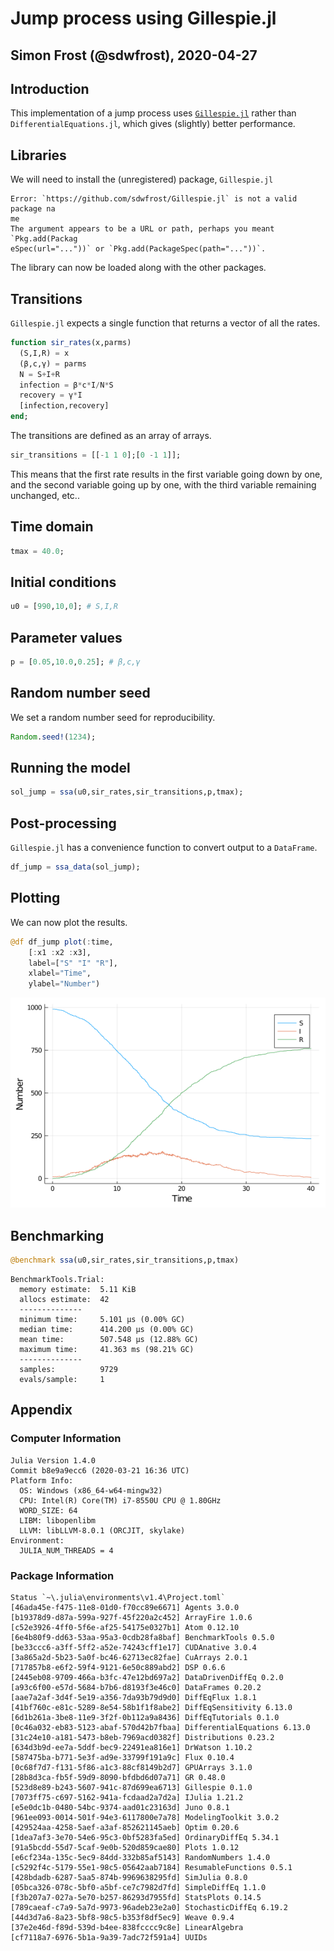 # Jump process using Gillespie.jl
Simon Frost (@sdwfrost), 2020-04-27
---

## Introduction

This implementation of a jump process uses [`Gillespie.jl`](https://github.com/sdwfrost/Gillespie.jl) rather than `DifferentialEquations.jl`, which gives (slightly) better performance.

## Libraries

We will need to install the (unregistered) package, `Gillespie.jl`

````
Error: `https://github.com/sdwfrost/Gillespie.jl` is not a valid package na
me
The argument appears to be a URL or path, perhaps you meant `Pkg.add(Packag
eSpec(url="..."))` or `Pkg.add(PackageSpec(path="..."))`.
````





The library can now be loaded along with the other packages.




## Transitions

`Gillespie.jl` expects a single function that returns a vector of all the rates.

````julia
function sir_rates(x,parms)
  (S,I,R) = x
  (β,c,γ) = parms
  N = S+I+R
  infection = β*c*I/N*S
  recovery = γ*I
  [infection,recovery]
end;
````





The transitions are defined as an array of arrays.

````julia
sir_transitions = [[-1 1 0];[0 -1 1]];
````





This means that the first rate results in the first variable going down by one, and the second variable going up by one, with the third variable remaining unchanged, etc..


## Time domain

````julia
tmax = 40.0;
````





## Initial conditions

````julia
u0 = [990,10,0]; # S,I,R
````





## Parameter values

````julia
p = [0.05,10.0,0.25]; # β,c,γ
````






## Random number seed

We set a random number seed for reproducibility.

````julia
Random.seed!(1234);
````





## Running the model

````julia
sol_jump = ssa(u0,sir_rates,sir_transitions,p,tmax);
````





## Post-processing

`Gillespie.jl` has a convenience function to convert output to a `DataFrame`.

````julia
df_jump = ssa_data(sol_jump);
````





## Plotting

We can now plot the results.

````julia
@df df_jump plot(:time,
    [:x1 :x2 :x3],
    label=["S" "I" "R"],
    xlabel="Time",
    ylabel="Number")
````


![](figures/jump_gillespie_11_1.png)



## Benchmarking

````julia
@benchmark ssa(u0,sir_rates,sir_transitions,p,tmax)
````


````
BenchmarkTools.Trial: 
  memory estimate:  5.11 KiB
  allocs estimate:  42
  --------------
  minimum time:     5.101 μs (0.00% GC)
  median time:      414.200 μs (0.00% GC)
  mean time:        507.548 μs (12.88% GC)
  maximum time:     41.363 ms (98.21% GC)
  --------------
  samples:          9729
  evals/sample:     1
````




## Appendix
### Computer Information
```
Julia Version 1.4.0
Commit b8e9a9ecc6 (2020-03-21 16:36 UTC)
Platform Info:
  OS: Windows (x86_64-w64-mingw32)
  CPU: Intel(R) Core(TM) i7-8550U CPU @ 1.80GHz
  WORD_SIZE: 64
  LIBM: libopenlibm
  LLVM: libLLVM-8.0.1 (ORCJIT, skylake)
Environment:
  JULIA_NUM_THREADS = 4

```

### Package Information

```
Status `~\.julia\environments\v1.4\Project.toml`
[46ada45e-f475-11e8-01d0-f70cc89e6671] Agents 3.0.0
[b19378d9-d87a-599a-927f-45f220a2c452] ArrayFire 1.0.6
[c52e3926-4ff0-5f6e-af25-54175e0327b1] Atom 0.12.10
[6e4b80f9-dd63-53aa-95a3-0cdb28fa8baf] BenchmarkTools 0.5.0
[be33ccc6-a3ff-5ff2-a52e-74243cff1e17] CUDAnative 3.0.4
[3a865a2d-5b23-5a0f-bc46-62713ec82fae] CuArrays 2.0.1
[717857b8-e6f2-59f4-9121-6e50c889abd2] DSP 0.6.6
[2445eb08-9709-466a-b3fc-47e12bd697a2] DataDrivenDiffEq 0.2.0
[a93c6f00-e57d-5684-b7b6-d8193f3e46c0] DataFrames 0.20.2
[aae7a2af-3d4f-5e19-a356-7da93b79d9d0] DiffEqFlux 1.8.1
[41bf760c-e81c-5289-8e54-58b1f1f8abe2] DiffEqSensitivity 6.13.0
[6d1b261a-3be8-11e9-3f2f-0b112a9a8436] DiffEqTutorials 0.1.0
[0c46a032-eb83-5123-abaf-570d42b7fbaa] DifferentialEquations 6.13.0
[31c24e10-a181-5473-b8eb-7969acd0382f] Distributions 0.23.2
[634d3b9d-ee7a-5ddf-bec9-22491ea816e1] DrWatson 1.10.2
[587475ba-b771-5e3f-ad9e-33799f191a9c] Flux 0.10.4
[0c68f7d7-f131-5f86-a1c3-88cf8149b2d7] GPUArrays 3.1.0
[28b8d3ca-fb5f-59d9-8090-bfdbd6d07a71] GR 0.48.0
[523d8e89-b243-5607-941c-87d699ea6713] Gillespie 0.1.0
[7073ff75-c697-5162-941a-fcdaad2a7d2a] IJulia 1.21.2
[e5e0dc1b-0480-54bc-9374-aad01c23163d] Juno 0.8.1
[961ee093-0014-501f-94e3-6117800e7a78] ModelingToolkit 3.0.2
[429524aa-4258-5aef-a3af-852621145aeb] Optim 0.20.6
[1dea7af3-3e70-54e6-95c3-0bf5283fa5ed] OrdinaryDiffEq 5.34.1
[91a5bcdd-55d7-5caf-9e0b-520d859cae80] Plots 1.0.12
[e6cf234a-135c-5ec9-84dd-332b85af5143] RandomNumbers 1.4.0
[c5292f4c-5179-55e1-98c5-05642aab7184] ResumableFunctions 0.5.1
[428bdadb-6287-5aa5-874b-9969638295fd] SimJulia 0.8.0
[05bca326-078c-5bf0-a5bf-ce7c7982d7fd] SimpleDiffEq 1.1.0
[f3b207a7-027a-5e70-b257-86293d7955fd] StatsPlots 0.14.5
[789caeaf-c7a9-5a7d-9973-96adeb23e2a0] StochasticDiffEq 6.19.2
[44d3d7a6-8a23-5bf8-98c5-b353f8df5ec9] Weave 0.9.4
[37e2e46d-f89d-539d-b4ee-838fcccc9c8e] LinearAlgebra
[cf7118a7-6976-5b1a-9a39-7adc72f591a4] UUIDs
```

